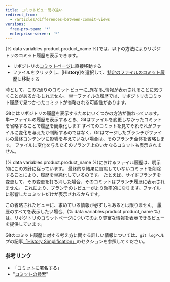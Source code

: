 ```yaml
---
title: コミットビュー間の違い
redirect_from:
  - /articles/differences-between-commit-views
versions:
  free-pro-team: '*'
  enterprise-server: '*'
---
```


{% data variables.product.product_name %}では、以下の方法によりリポジトリのコミット履歴を表示できます。

- リポジトリの[コミットページ](https://github.com/mozilla/rust/commits/master)に直接移動する
- ファイルをクリックし、[**History**]を選択して、[特定のファイルのコミット履歴](https://github.com/mozilla/rust/commits/master/README.md)に移動する

時として、この2通りのコミットビューに_異なる_情報が表示されることに気づくことがあるかもしれません。 単一ファイルの履歴では、リポジトリのコミット履歴で見つかったコミットが省略される可能性があります。

Gitにはリポジトリの履歴を表示するためにいくつかの方法が備わっています。 単一ファイルの履歴を表示するとき、Gitはファイルを変更しなかったコミットを省略することで履歴を簡素化します すべてのコミットを見てそれぞれがファイルに変化を与えたか判断するのではなく、Gitはマージしたブランチがファイルの最終コンテンツに影響を与えていない場合は、そのブランチ全体を省略します。 ファイルに変化を与えたそのブランチ上のいかなるコミットも表示されません。

{% data variables.product.product_name %}におけるファイル履歴は、明示的にこの方針に従っています。 最終的な結果に貢献していないコミットを削除することにより、履歴を単純化しているのです。 たとえば、サイドブランチを変更して、その変更を打ち消した場合、そのコミットはブランチ履歴に表示されません。 これにより、ブランチのレビューがより効率的になります。ファイルに影響したコミットだけが表示されるからです。

この省略されたビューに、求めている情報が必ずしもあるとは限りません。 履歴のすべてを表示したい場合、{% data variables.product.product_name %}は、リポジトリのコミットページについてのより豊富な情報を表示できるビューを提供しています。

Gitのコミット履歴に対する考え方に関する詳しい情報については、`git log`ヘルプの記事[「History Simplification」](https://git-scm.com/docs/git-log#_history_simplification)のセクションを参照してください。

### 参考リンク

- 「[コミットに署名する](/articles/signing-commits)」
- "[コミットの検索](/articles/searching-commits)"
